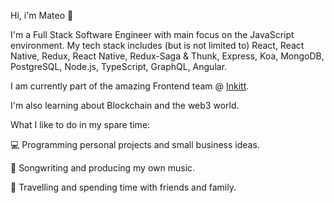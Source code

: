 Hi, i'm Mateo 👋

I'm a Full Stack Software Engineer with main focus on the JavaScript environment. My tech stack includes (but is not limited to) React, React Native, Redux, React Native, Redux-Saga & Thunk, Express, Koa, MongoDB, PostgreSQL, Node.js, TypeScript, GraphQL, Angular.

I am currently part of the amazing Frontend team @ [Inkitt](https://www.inkitt.com/).

I'm also learning about Blockchain and the web3 world.

What I like to do in my spare time:

💻  Programming personal projects and small business ideas.

🎹  Songwriting and producing my own music.

🌱  Travelling and spending time with friends and family.
